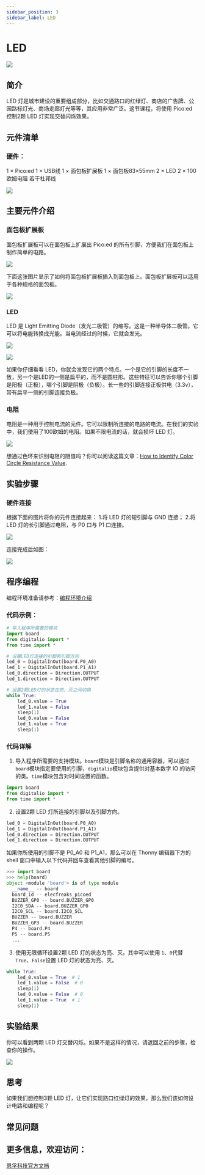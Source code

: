 ```yaml
---
sidebar_position: 3
sidebar_label: LED
---
```


# LED

![](./images/pico-ed-starter-kit-case-01-01.png)

## 简介
LED 灯是城市建设的重要组成部分，比如交通路口的红绿灯、商店的广告牌、公园路标灯光、商场走廊灯光等等，其应用非常广泛。这节课程，将使用 Pico:ed 控制2颗 LED 灯实现交替闪烁效果。

## 元件清单

### 硬件：
1 × Pico:ed
1 × USB线
1 × 面包板扩展板
1 × 面包板83×55mm
2 × LED
2 × 100欧姆电阻
若干杜邦线

![](./images/pico-ed-starter-kit-case-01-02.png)

## 主要元件介绍

### 面包板扩展板
面包板扩展板可以在面包板上扩展出 Pico:ed 的所有引脚，方便我们在面包板上制作简单的电路。

![](./images/pico-ed-starter-kit-case-01-03.png)

下面这张图片显示了如何将面包板扩展板插入到面包板上。面包板扩展板可以适用于各种规格的面包板。

![](./images/pico-ed-starter-kit-case-01-04.png)

### LED
LED 是 Light Emitting Diode（发光二极管）的缩写。这是一种半导体二极管。它可以将电能转换成光能。当电流经过的时候，它就会发光。

![](./images/pico-ed-starter-kit-case-01-05.png)


![](./images/pico-ed-starter-kit-case-01-06.png)

如果你仔细看看 LED，你就会发现它的两个特点。一个是它的引脚的长度不一致，另一个是LED的一侧是扁平的，而不是圆柱形。这些特征可以告诉你哪个引脚是阳极（正极），哪个引脚是阴极（负极）。长一些的引脚连接正极供电（3.3v），带有扁平一侧的引脚连接负极。

### 电阻
电阻是一种用于控制电流的元件。它可以限制所连接的电路的电流。在我们的实验中，我们使用了100欧姆的电阻。如果不限电流的话，就会损坏 LED 灯。

![](./images/pico-ed-starter-kit-case-01-07.png)

想通过色环来识别电阻的阻值吗？你可以阅读这篇文章：[How to Identify Color Circle Resistance Value](https://www.elecfreaks.com/blog/how-to-identify-color-circle-resistance-value.html/).

## 实验步骤

### 硬件连接
根据下面的图片将你的元件连接起来：
1.将 LED 灯的短引脚与 GND 连接；
2.将 LED 灯的长引脚通过电阻，与 P0 口与 P1 口连接。

![](./images/pico-ed-starter-kit-case-01-08.png)

连接完成后如图：

![](./images/pico-ed-starter-kit-case-01-09.png)

## 程序编程
编程环境准备请参考：[编程环境介绍](https://www.yuque.com/elecfreaks-learn/picoed/er7nuh)

### 代码示例：
```python
# 导入程序所需要的模块
import board
from digitalio import *
from time import *

# 设置LED灯连接的引脚和引脚方向
led_0 = DigitalInOut(board.P0_A0)
led_1 = DigitalInOut(board.P1_A1)
led_0.direction = Direction.OUTPUT
led_1.direction = Direction.OUTPUT

# 设置2颗LED灯的状态在亮、灭之间切换
while True:
    led_0.value = True
    led_1.value = False
    sleep(1)
    led_0.value = False
    led_1.value = True
    sleep(1)
```

### 代码详解

1. 导入程序所需要的支持模块。`board`模块是引脚名称的通用容器，可以通过`board`模块指定要使用的引脚，`digitalio`模块包含提供对基本数字 IO 的访问的类。`time`模块包含对时间设置的函数。
```python
import board
from digitalio import *
from time import *
```

2. 设置2颗 LED 灯所连接的引脚以及引脚方向。

```python
led_0 = DigitalInOut(board.P0_A0)
led_1 = DigitalInOut(board.P1_A1)
led_0.direction = Direction.OUTPUT
led_1.direction = Direction.OUTPUT
```
如果你所使用的引脚不是 P0_A0 和 P1_A1，那么可以在 Thonny 编辑器下方的 shell 窗口中输入以下代码并回车查看其他引脚的编号。

```python
>>> import board
>>> help(board)
object <module 'board'> is of type module
  __name__ -- board
  board_id -- elecfreaks_picoed
  BUZZER_GP0 -- board.BUZZER_GP0
  I2C0_SDA -- board.BUZZER_GP0
  I2C0_SCL -- board.I2C0_SCL
  BUZZER -- board.BUZZER
  BUZZER_GP3 -- board.BUZZER
  P4 -- board.P4
  P5 -- board.P5
  ...
```

3. 使用无限循环设置2颗 LED 灯的状态为亮、灭。其中可以使用 `1`、`0`代替`True`、`False`设置 LED 灯的状态为亮、灭。

```python
while True:
    led_0.value = True  # 1
    led_1.value = False  # 0
    sleep(1)
    led_0.value = False  # 0
    led_1.value = True  # 1
    sleep(1)
```

## 实验结果
你可以看到两颗 LED 灯交替闪烁。如果不是这样的情况，请返回之前的步骤，检查你的操作。

![](./images/pico-ed-starter-kit-case-01.gif)

## 思考
如果我们想控制3颗 LED 灯，让它们实现路口红绿灯的效果，那么我们该如何设计电路和编程呢？

## 常见问题

## 更多信息，欢迎访问：
[恩孚科技官方文档](https://www.elecfreaks.com/learn-en/)
